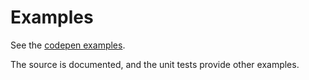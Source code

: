 # Examples

See the [codepen examples](https://codepen.io/coreybutler/pen/mdEyQxX).

The source is documented, and the unit tests provide other examples.